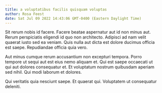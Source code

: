 ```yaml
---
title: a voluptatibus facilis quisquam voluptas
author: Rosa Feest
date: Sat Jul 09 2022 14:43:06 GMT-0400 (Eastern Daylight Time)
---
```

Sit rerum nobis id facere. Facere beatae aspernatur aut id non minus aut. Rerum perspiciatis eligendi id quo non architecto. Adipisci ad nam velit quaerat iusto sed ea veniam. Quis nulla aut dicta est dolore ducimus officia est saepe. Repudiandae officia quia vero.

 Aut minus cumque rerum accusantium non excepturi tempora. Porro tempore ut sequi aut est eius nemo aliquam et. Qui est saepe occaecati ut qui aut dolores consequatur et. Et voluptatum nostrum quibusdam aperiam sed nihil. Qui modi laborum et dolores.

 Qui veritatis quia nesciunt saepe. Et quaerat qui. Voluptatem ut consequatur deleniti.